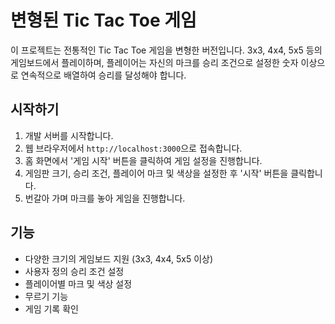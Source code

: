 # 변형된 Tic Tac Toe 게임

이 프로젝트는 전통적인 Tic Tac Toe 게임을 변형한 버전입니다. 3x3, 4x4, 5x5 등의 게임보드에서 플레이하며, 플레이어는 자신의 마크를 승리 조건으로 설정한 숫자 이상으로 연속적으로 배열하여 승리를 달성해야 합니다.

## 시작하기

1. 개발 서버를 시작합니다.
2. 웹 브라우저에서 `http://localhost:3000`으로 접속합니다.
3. 홈 화면에서 '게임 시작' 버튼을 클릭하여 게임 설정을 진행합니다.
4. 게임판 크기, 승리 조건, 플레이어 마크 및 색상을 설정한 후 '시작' 버튼을 클릭합니다.
5. 번갈아 가며 마크를 놓아 게임을 진행합니다.

## 기능

- 다양한 크기의 게임보드 지원 (3x3, 4x4, 5x5 이상)
- 사용자 정의 승리 조건 설정
- 플레이어별 마크 및 색상 설정
- 무르기 기능
- 게임 기록 확인
